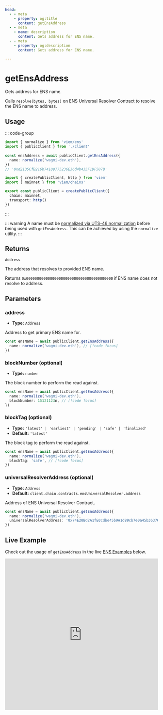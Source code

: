 ```yaml
---
head:
  - - meta
    - property: og:title
      content: getEnsAddress
  - - meta
    - name: description
      content: Gets address for ENS name.
  - - meta
    - property: og:description
      content: Gets address for ENS name.

---
```


# getEnsAddress

Gets address for ENS name.

Calls `resolve(bytes, bytes)` on ENS Universal Resolver Contract to resolve the ENS name to address.

## Usage

::: code-group

```ts [example.ts]
import { normalize } from 'viem/ens'
import { publicClient } from './client'
 
const ensAddress = await publicClient.getEnsAddress({
  name: normalize('wagmi-dev.eth'),
})
// '0xd2135CfB216b74109775236E36d4b433F1DF507B'
```

```ts [client.ts]
import { createPublicClient, http } from 'viem'
import { mainnet } from 'viem/chains'

export const publicClient = createPublicClient({
  chain: mainnet,
  transport: http()
})
```

:::

::: warning
A name must be [normalized via UTS-46 normalization](https://docs.ens.domains/contract-api-reference/name-processing) before being used with `getEnsAddress`. 
This can be achieved by using the `normalize` utility.
:::

## Returns

`Address`

The address that resolves to provided ENS name.

Returns `0x0000000000000000000000000000000000000000` if ENS name does not resolve to address.

## Parameters

### address

- **Type:** `Address`

Address to get primary ENS name for.

```ts
const ensName = await publicClient.getEnsAddress({
  name: normalize('wagmi-dev.eth'), // [!code focus]
})
```

### blockNumber (optional)

- **Type:** `number`

The block number to perform the read against.

```ts
const ensName = await publicClient.getEnsAddress({
  name: normalize('wagmi-dev.eth'),
  blockNumber: 15121123n, // [!code focus]
})
```

### blockTag (optional)

- **Type:** `'latest' | 'earliest' | 'pending' | 'safe' | 'finalized'`
- **Default:** `'latest'`

The block tag to perform the read against.

```ts
const ensName = await publicClient.getEnsAddress({
  name: normalize('wagmi-dev.eth'),
  blockTag: 'safe', // [!code focus]
})
```

### universalResolverAddress (optional)

- **Type:** `Address`
- **Default:** `client.chain.contracts.ensUniversalResolver.address`

Address of ENS Universal Resolver Contract.

```ts
const ensName = await publicClient.getEnsAddress({
  name: normalize('wagmi-dev.eth'),
  universalResolverAddress: '0x74E20Bd2A1fE0cdbe45b9A1d89cb7e0a45b36376', // [!code focus]
})
```

## Live Example

Check out the usage of `getEnsAddress` in the live [ENS Examples](https://stackblitz.com/github/wagmi-dev/viem/tree/main/examples/ens) below.

<iframe frameborder="0" width="100%" height="500px" src="https://stackblitz.com/github/wagmi-dev/viem/tree/main/examples/ens?embed=1&file=index.ts&hideNavigation=1&hideDevTools=true&terminalHeight=0"></iframe>